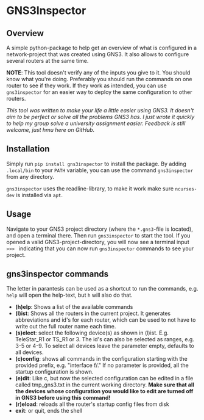 # GNS3Inspector

## Overview
A simple python-package to help get an overview of what is configured in a network-project that was created using GNS3. It also allows to configure several routers at the same time.

**NOTE**: This tool doesn't verify any of the inputs you give to it. You should know what you're doing. Preferably you should run the commands on one router to see if they work. If they work as intended, you can use `gns3inspector` for an easier way to deploy the same configuration to other routers.

*This tool was written to make your life a little easier using GNS3. It doesn't aim to be perfect or solve all the problems GNS3 has. I just wrote it quickly to help my group solve a university assignment easier. Feedback is still welcome, just hmu here on GitHub.*

## Installation
Simply run `pip install gns3inspector` to install the package. By adding `.local/bin` to your `PATH` variable, you can use the command `gns3inspector` from any directory.

`gns3inspector` uses the readline-library, to make it work make sure `ncurses-dev` is installed via `apt`.

## Usage
Navigate to your GNS3 project directory (where the `*.gns3`-file is located), and open a terminal there. Then run `gns3inspector` to start the tool. If you opened a valid GNS3-project-directory, you will now see a terminal input `>>> ` indicating that you can now run `gns3inspector` commands to see your project.

## gns3inspector commands
The letter in parantesis can be used as a shortcut to run the commands, e.g. `help` will open the help-text, but `h` will also do that.
- **(h)elp**: Shows a list of the available commands
- **(l)ist**: Shows all the routers in the current project. It generates abbreviations and id's for each router, which can be used to not have to write out the full router name each time.
- **(s)elect**: select the following device(s) as shown in (l)ist. E.g. TeleStar_R1 or TS_R1 or 3. The id's can also be selected as ranges, e.g. 3-5 or 4-9. 
To select all devices leave the parameter empty, defaults to all devices.
- **(c)config**: shows all commands in the configuration starting with the provided prefix, e.g. "interface f/." If no parameter is provided, all the startup configuration is shown. 
- **(e)dit**: Like c, but now the selected configuration can be edited in a file called tmp_gns3.txt in the current working directory. **Make sure that all the devices whose configuration you would like to edit are turned off in GNS3 before using this command!**
- **(r)eload**: reloads all the router's startup config files from disk
- **exit**: or quit, ends the shell 

